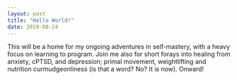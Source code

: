 ```yaml
---
layout: post
title: "Hello World!"
date: 2019-08-24
---
```


This will be a home for my ongoing adventures in self-mastery, with a heavy focus on learning to program. Join me also for short forays into healing from anxiety, cPTSD, and depression; primal movement, weightlifting and nutrition curmudgeonliness (is that a word? No? It is now). Onward!
